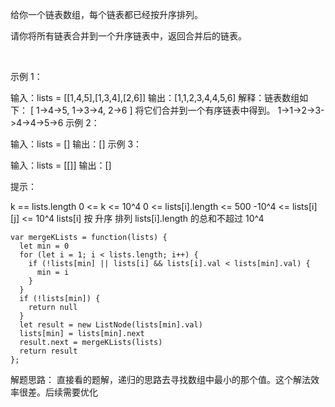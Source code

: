 给你一个链表数组，每个链表都已经按升序排列。

请你将所有链表合并到一个升序链表中，返回合并后的链表。

 

示例 1：

输入：lists = [[1,4,5],[1,3,4],[2,6]]
输出：[1,1,2,3,4,4,5,6]
解释：链表数组如下：
[
  1->4->5,
  1->3->4,
  2->6
]
将它们合并到一个有序链表中得到。
1->1->2->3->4->4->5->6
示例 2：

输入：lists = []
输出：[]
示例 3：

输入：lists = [[]]
输出：[]
 

提示：

k == lists.length
0 <= k <= 10^4
0 <= lists[i].length <= 500
-10^4 <= lists[i][j] <= 10^4
lists[i] 按 升序 排列
lists[i].length 的总和不超过 10^4

```
var mergeKLists = function(lists) {
  let min = 0
  for (let i = 1; i < lists.length; i++) {
    if (!lists[min] || lists[i] && lists[i].val < lists[min].val) {
      min = i
    }
  }
  if (!lists[min]) {
    return null
  }
  let result = new ListNode(lists[min].val)
  lists[min] = lists[min].next
  result.next = mergeKLists(lists)
  return result
};
```

解题思路： 直接看的题解，递归的思路去寻找数组中最小的那个值。这个解法效率很差。后续需要优化